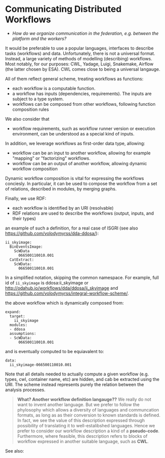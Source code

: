 # Communicating Distributed Workflows

* *How do we organize communication in the federation, e.g. between the platform and the workers?*

It would be preferable to use a popular languages, interfaces to describe tasks (workflows) and data.  Unfortunately, there is not a universal format. 
Instead, a large variety of methods of modelling (describing) workflows. Most notably, for our purposes: CWL, Yadage, Luigi, Snakemake, Airflow (the latter chosen by ESA).
CWL comes close to being a universal langauge.


All of them reflect general scheme, treating workflows as functions:

* each workflow is a computable function. 
* a workflow has inputs (dependencies, requirements). The inputs are subject to a type system. 
* workflows can be composed from other workflows, following function composition rules

We also consider that

* workflow requirements, such as workflow runner version or execution environment, can be understood as a special kind of inputs.

In addition, we leverage workflows as first-order data type, allowing:

* workflow can be an input to another workflow, allowing for example "mapping" or "factorizing" workflows.
* workflow can be an output of another workflow, allowing dynamic workflow composition

Dynamic workflow composition is vital for expressing the workflows conciesly. In particular, it can be used to compose the workflow from a set of relations, described in modules, by merging graphs. 

Finally, we use RDF:

* each workflow is identified by an URI (resolvable)
* RDF relations are used to describe the workflows (output, inputs, and their types)

an example of such a definition, for a real case of ISGRI (see also https://github.com/volodymyrss/dda-ddosa/):

```
ii_skyimage:
  BinEventsImage:
    ScWData
      066500110010.001  
  CatExtract:
    ScWData:
      066500110010.001  
```
In a simplified notation, skipping the common namespace. For example, full id of `ii_skyimage` is ddosa:ii_skyimage or http://odahub.io/workflows/dda/ddosa/ii_skyimage and https://github.com/volodymyrss/integral-workflow-scheme/.

the above workflow which is dynamically composed from:

```
expand:
  target:
    ii_skyimage
  modules:  
  - ddosa
  assumptions:
  - ScWData:
      066500110010.001  
```

and is eventually computed to be equiavalent to:

```
data:
  ii_skyimage-066500110010.001
```

Note that all details needed to actually compute a given workflow (e.g. types, cwl, container name, etc) are hidden, and cab be extracted using the URI. The scheme instead represents purely the relation between the analysis processes.


> **What? Another workflow definition langauge??**
> We really do not want to invent another language. But we prefer to follow the phylosophy which allows a diversity of languages and communcation formats, as long as as their conversion to known standards is defined. In fact, we see the value of this description expressed through possibility of translating it to well-estalibshed languages.
> Hence we prefer to consider our workflow description a kind of a **pseudo-code**.
> Furthermore, where feasible, this description refers to blocks of workflow expressed in another suitable language, such as **CWL**. 

See also: 

